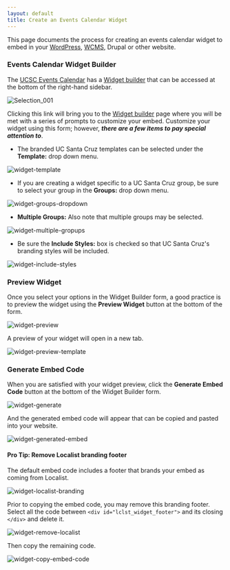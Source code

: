 ```yaml
---
layout: default
title: Create an Events Calendar Widget
---
```


This page documents the process for creating an events calendar widget to embed in your [WordPress](add-calendar-widget-to-wordpress-page.md), [WCMS](add-calendar-widget-to-wcms-page.md), Drupal or other website.

### Events Calendar Widget Builder

The [UCSC Events Calendar](https://calendar.ucsc.edu/) has a [Widget builder](https://calendar.ucsc.edu/help/widget) that can be accessed at the bottom of the right-hand sidebar.

![Selection_001](https://user-images.githubusercontent.com/1000543/217919948-9735e414-04af-4ddc-b1e0-2991a30b5553.png)

Clicking this link will bring you to the [Widget builder](https://calendar.ucsc.edu/help/widget) page where you will be met with a series of prompts to customize your embed. Customize your widget using this form; however, **_there are a few items to pay special attention to_**.

* The branded UC Santa Cruz templates can be selected under the **Template:** drop down menu.

![widget-template](https://user-images.githubusercontent.com/1000543/217960138-4b63b30c-74ee-464e-b28f-d8a0ae912584.png)

* If you are creating a widget specific to a UC Santa Cruz group, be sure to select your group in the **Groups:** drop down menu.

![widget-groups-dropdown](https://user-images.githubusercontent.com/1000543/217962641-4cd50628-0a84-445c-9587-6cb2aa242598.png)

* **Multiple Groups:** Also note that multiple groups may be selected.

![widget-multiple-gropups](https://user-images.githubusercontent.com/1000543/217963012-777f82fd-2f3f-4812-a49f-e3535d2ce16d.png)

* Be sure the **Include Styles:** box is checked so that UC Santa Cruz's branding styles will be included.

![widget-include-styles](https://user-images.githubusercontent.com/1000543/217963178-fbb0b0fb-4757-4a31-8950-482d3b2f8a66.png)

### Preview Widget

Once you select your options in the Widget Builder form, a good practice is to preview the widget using the **Preview Widget** button at the bottom of the form.

![widget-preview](https://user-images.githubusercontent.com/1000543/217964234-576ced0b-b228-42e0-8111-0f4d70237174.png)

A preview of your widget will open in a new tab.

![widget-preview-template](https://user-images.githubusercontent.com/1000543/217968380-854786e9-3a72-4798-bb66-a0705c1f58b3.png)

### Generate Embed Code

When you are satisfied with your widget preview, click the **Generate Embed Code** button at the bottom of the Widget Builder form.

![widget-generate](https://user-images.githubusercontent.com/1000543/217967956-d4436908-9f79-4182-80d9-4ab09554bf15.png)

And the generated embed code will appear that can be copied and pasted into your website.

![widget-generated-embed](https://user-images.githubusercontent.com/1000543/217968107-26e565aa-4a6e-4a52-879b-745b0676b70d.png)

#### Pro Tip: Remove Localist branding footer

The default embed code includes a footer that brands your embed as coming from Localist.

![widget-localist-branding](https://user-images.githubusercontent.com/1000543/217972038-51f953e2-f995-404b-b923-34e8a15011f4.png)

Prior to copying the embed code, you may remove this branding footer. Select all the code between `<div id="lclst_widget_footer">` and its closing `</div>` and delete it.

![widget-remove-localist](https://user-images.githubusercontent.com/1000543/217972799-fc492cd5-dcfe-4902-b1ed-40fbd80b36ec.png)

Then copy the remaining code.

![widget-copy-embed-code](https://user-images.githubusercontent.com/1000543/218110846-abb2ce23-d425-469e-86c7-567aaabc5571.png)
